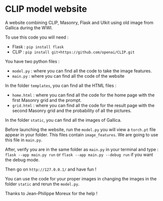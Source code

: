 # CLIP model website

A website combining CLIP, Masonry, Flask and UIkit using old image from Gallica during the WWI.

To use this code you will need :
- Flask : ```pip install flask```
- CLIP : ```pip install git+https://github.com/openai/CLIP.git```

You have two python files :
- ```model.py``` : where you can find all the code to take the image features.
- ```main.py``` : where you can find all the code of the website

In the folder ```templates```, you can find all the HTML files :
- ```home.html``` : where you can find all the code for the home page with the first Masonry grid and the prompt.
- ```grid.html``` : where you can find all the code for the result page with the second Masonry grid and the probability of all the pictures.

In the folder ```static```, you can find all the images of Gallica.

Before launching the website, run the ```model.py``` you will view a ```torch.pt``` file appear in your folder. This files contain ```image_features```. We are going to use this file in ```main.py```.

After, verify you are in the same folder as ```main.py``` in your terminal and type : ```flask --app main.py run``` or ```flask --app main.py --debug run``` if you want the debug mode.

Then go on ```http://127.0.0.1/``` and have fun !

You can use the code for your proper images in changing the images in the folder ```static``` and rerun the ```model.py```.

Thanks to Jean-Philippe Moreux for the help !
